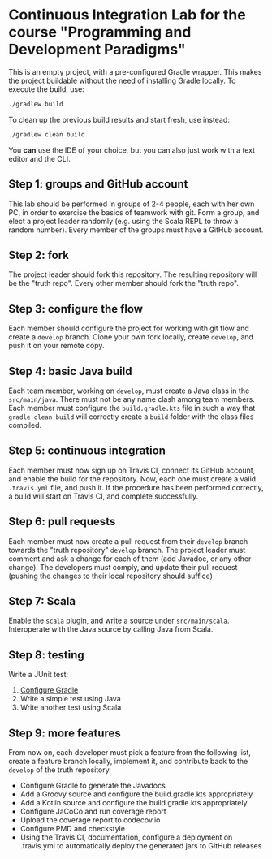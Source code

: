 # Continuous Integration Lab for the course "Programming and Development Paradigms"

This is an empty project, with a pre-configured Gradle wrapper.
This makes the project buildable without the need of installing Gradle locally.
To execute the build, use:
```bash
./gradlew build
```
To clean up the previous build results and start fresh, use instead:
```bash
./gradlew clean build
```
You **can** use the IDE of your choice, but you can also just work with a text editor and the CLI.

## Step 1: groups and GitHub account

This lab should be performed in groups of 2-4 people, each with her own PC, in order to exercise the basics of teamwork with git.
Form a group, and elect a project leader randomly (e.g. using the Scala REPL to throw a random number).
Every member of the groups must have a GitHub account.

## Step 2: fork

The project leader should fork this repository.
The resulting repository will be the "truth repo".
Every other member should fork the "truth repo".

## Step 3: configure the flow

Each member should configure the project for working with git flow and create a `develop` branch.
Clone your own fork locally, create `develop`, and push it on your remote copy.

## Step 4: basic Java build

Each team member, working on `develop`, must create a Java class in the `src/main/java`.
There must not be any name clash among team members.
Each member must configure the `build.gradle.kts` file in such a way that `gradle clean build` will correctly create a `build` folder with the class files compiled.

## Step 5: continuous integration

Each member must now sign up on Travis CI, connect its GitHub account, and enable the build for the repository.
Now, each one must create a valid `.travis.yml` file, and push it.
If the procedure has been performed correctly, a build will start on Travis CI, and complete successfully.

## Step 6: pull requests

Each member must now create a pull request from their `develop` branch towards the "truth repository" `develop` branch.
The project leader must comment and ask a change for each of them (add Javadoc, or any other change).
The developers must comply, and update their pull request (pushing the changes to their local repository should suffice)

## Step 7: Scala

Enable the `scala` plugin, and write a source under `src/main/scala`.
Interoperate with the Java source by calling Java from Scala.

## Step 8: testing

Write a JUnit test:
1. [Configure Gradle](https://docs.gradle.org/current/userguide/java_testing.html#using_junit5)
2. Write a simple test using Java
3. Write another test using Scala

## Step 9: more features

From now on, each developer must pick a feature from the following list, create a feature branch locally, implement it, and contribute back to the `develop` of the truth repository.

* Configure Gradle to generate the Javadocs
* Add a Groovy source and configure the build.gradle.kts appropriately
* Add a Kotlin source and configure the build.gradle.kts appropriately
* Configure JaCoCo and run coverage report
* Upload the coverage report to codecov.io
* Configure PMD and checkstyle
* Using the Travis CI, documentation, configure a deployment on .travis.yml to automatically deploy the generated jars to GitHub releases
